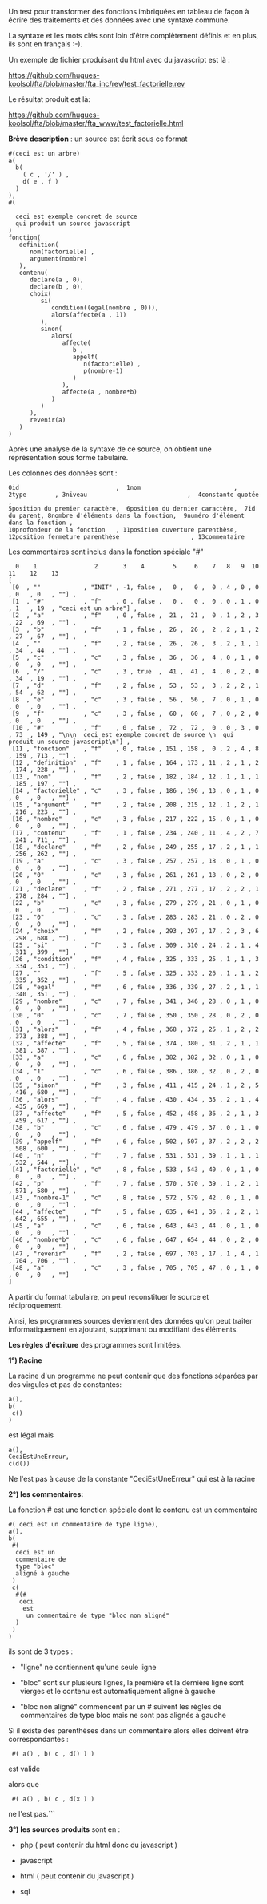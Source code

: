 Un test pour transformer des fonctions imbriquées en tableau
de façon à écrire des traitements et des données avec une syntaxe
commune.

La syntaxe et les mots clés sont loin d'être complètement définis et en plus, ils sont en français :-).

Un exemple de fichier produisant du html avec du javascript est là :

https://github.com/hugues-koolsol/fta/blob/master/fta_inc/rev/test_factorielle.rev

Le résultat produit est là:

https://github.com/hugues-koolsol/fta/blob/master/fta_www/test_factorielle.html


**Brève description** : un source est écrit sous ce format
```
#(ceci est un arbre)
a(
  b( 
    ( c , '/' ) , 
    d( e , f ) 
  )
),
#(

  ceci est exemple concret de source 
  qui produit un source javascript
)
fonction(
   definition(
      nom(factorielle) , 
      argument(nombre)
   ),
   contenu(
      declare(a , 0),
      declare(b , 0),
      choix(
         si(
            condition((egal(nombre , 0))),
            alors(affecte(a , 1))
         ),
         sinon(
            alors(
               affecte(
                  b , 
                  appelf(
                     n(factorielle) , 
                     p(nombre-1)
                  )
               ),
               affecte(a , nombre*b)
            )
         )
      ),
      revenir(a)
   )
)
```

Après une analyse de la syntaxe de ce source, on obtient une représentation sous forme tabulaire.

Les colonnes des données sont : 
```
0id                           ,  1nom                          ,  2type        , 3niveau                            ,  4constante quotée                  , 
5position du premier caractère,  6position du dernier caractère,  7id du parent, 8nombre d'éléments dans la fonction,  9numéro d'élément dans la fonction , 
10profondeur de la fonction   , 11position ouverture parenthèse, 12position fermeture parenthèse                    , 13commentaire
```

Les commentaires sont inclus dans la fonction spéciale "#"


```
  0    1                2       3    4        5     6    7   8   9  10   11    12    13
[
 [0  , ""            , "INIT" , -1, false ,   0 ,   0 ,  0 , 4 , 0 , 0 , 0   , 0   , ""] , 
 [1  , "#"           , "f"    , 0 , false ,   0 ,   0 ,  0 , 0 , 1 , 0 , 1   , 19  , "ceci est un arbre"] , 
 [2  , "a"           , "f"    , 0 , false ,  21 ,  21 ,  0 , 1 , 2 , 3 , 22  , 69  , ""] , 
 [3  , "b"           , "f"    , 1 , false ,  26 ,  26 ,  2 , 2 , 1 , 2 , 27  , 67  , ""] , 
 [4  , ""            , "f"    , 2 , false ,  26 ,  26 ,  3 , 2 , 1 , 1 , 34  , 44  , ""] , 
 [5  , "c"           , "c"    , 3 , false ,  36 ,  36 ,  4 , 0 , 1 , 0 , 0   , 0   , ""] , 
 [6  , "/"           , "c"    , 3 , true  ,  41 ,  41 ,  4 , 0 , 2 , 0 , 34  , 19  , ""] , 
 [7  , "d"           , "f"    , 2 , false ,  53 ,  53 ,  3 , 2 , 2 , 1 , 54  , 62  , ""] , 
 [8  , "e"           , "c"    , 3 , false ,  56 ,  56 ,  7 , 0 , 1 , 0 , 0   , 0   , ""] , 
 [9  , "f"           , "c"    , 3 , false ,  60 ,  60 ,  7 , 0 , 2 , 0 , 0   , 0   , ""] , 
 [10 , "#"           , "f"    , 0 , false ,  72 ,  72 ,  0 , 0 , 3 , 0 , 73  , 149 , "\n\n  ceci est exemple concret de source \n  qui produit un source javascript\n"] , 
 [11 , "fonction"    , "f"    , 0 , false , 151 , 158 ,  0 , 2 , 4 , 8 , 159 , 713 , ""] , 
 [12 , "definition"  , "f"    , 1 , false , 164 , 173 , 11 , 2 , 1 , 2 , 174 , 228 , ""] , 
 [13 , "nom"         , "f"    , 2 , false , 182 , 184 , 12 , 1 , 1 , 1 , 185 , 197 , ""] , 
 [14 , "factorielle" , "c"    , 3 , false , 186 , 196 , 13 , 0 , 1 , 0 , 0   , 0   , ""] , 
 [15 , "argument"    , "f"    , 2 , false , 208 , 215 , 12 , 1 , 2 , 1 , 216 , 223 , ""] , 
 [16 , "nombre"      , "c"    , 3 , false , 217 , 222 , 15 , 0 , 1 , 0 , 0   , 0   , ""] , 
 [17 , "contenu"     , "f"    , 1 , false , 234 , 240 , 11 , 4 , 2 , 7 , 241 , 711 , ""] , 
 [18 , "declare"     , "f"    , 2 , false , 249 , 255 , 17 , 2 , 1 , 1 , 256 , 262 , ""] , 
 [19 , "a"           , "c"    , 3 , false , 257 , 257 , 18 , 0 , 1 , 0 , 0   , 0   , ""] , 
 [20 , "0"           , "c"    , 3 , false , 261 , 261 , 18 , 0 , 2 , 0 , 0   , 0   , ""] , 
 [21 , "declare"     , "f"    , 2 , false , 271 , 277 , 17 , 2 , 2 , 1 , 278 , 284 , ""] , 
 [22 , "b"           , "c"    , 3 , false , 279 , 279 , 21 , 0 , 1 , 0 , 0   , 0   , ""] , 
 [23 , "0"           , "c"    , 3 , false , 283 , 283 , 21 , 0 , 2 , 0 , 0   , 0   , ""] , 
 [24 , "choix"       , "f"    , 2 , false , 293 , 297 , 17 , 2 , 3 , 6 , 298 , 688 , ""] , 
 [25 , "si"          , "f"    , 3 , false , 309 , 310 , 24 , 2 , 1 , 4 , 311 , 399 , ""] , 
 [26 , "condition"   , "f"    , 4 , false , 325 , 333 , 25 , 1 , 1 , 3 , 334 , 353 , ""] , 
 [27 , ""            , "f"    , 5 , false , 325 , 333 , 26 , 1 , 1 , 2 , 335 , 352 , ""] , 
 [28 , "egal"        , "f"    , 6 , false , 336 , 339 , 27 , 2 , 1 , 1 , 340 , 351 , ""] , 
 [29 , "nombre"      , "c"    , 7 , false , 341 , 346 , 28 , 0 , 1 , 0 , 0   , 0   , ""] , 
 [30 , "0"           , "c"    , 7 , false , 350 , 350 , 28 , 0 , 2 , 0 , 0   , 0   , ""] , 
 [31 , "alors"       , "f"    , 4 , false , 368 , 372 , 25 , 1 , 2 , 2 , 373 , 388 , ""] , 
 [32 , "affecte"     , "f"    , 5 , false , 374 , 380 , 31 , 2 , 1 , 1 , 381 , 387 , ""] , 
 [33 , "a"           , "c"    , 6 , false , 382 , 382 , 32 , 0 , 1 , 0 , 0   , 0   , ""] , 
 [34 , "1"           , "c"    , 6 , false , 386 , 386 , 32 , 0 , 2 , 0 , 0   , 0   , ""] , 
 [35 , "sinon"       , "f"    , 3 , false , 411 , 415 , 24 , 1 , 2 , 5 , 416 , 680 , ""] , 
 [36 , "alors"       , "f"    , 4 , false , 430 , 434 , 35 , 2 , 1 , 4 , 435 , 669 , ""] , 
 [37 , "affecte"     , "f"    , 5 , false , 452 , 458 , 36 , 2 , 1 , 3 , 459 , 617 , ""] , 
 [38 , "b"           , "c"    , 6 , false , 479 , 479 , 37 , 0 , 1 , 0 , 0   , 0   , ""] , 
 [39 , "appelf"      , "f"    , 6 , false , 502 , 507 , 37 , 2 , 2 , 2 , 508 , 600 , ""] , 
 [40 , "n"           , "f"    , 7 , false , 531 , 531 , 39 , 1 , 1 , 1 , 532 , 544 , ""] , 
 [41 , "factorielle" , "c"    , 8 , false , 533 , 543 , 40 , 0 , 1 , 0 , 0   , 0   , ""] , 
 [42 , "p"           , "f"    , 7 , false , 570 , 570 , 39 , 1 , 2 , 1 , 571 , 580 , ""] , 
 [43 , "nombre-1"    , "c"    , 8 , false , 572 , 579 , 42 , 0 , 1 , 0 , 0   , 0   , ""] , 
 [44 , "affecte"     , "f"    , 5 , false , 635 , 641 , 36 , 2 , 2 , 1 , 642 , 655 , ""] , 
 [45 , "a"           , "c"    , 6 , false , 643 , 643 , 44 , 0 , 1 , 0 , 0   , 0   , ""] , 
 [46 , "nombre*b"    , "c"    , 6 , false , 647 , 654 , 44 , 0 , 2 , 0 , 0   , 0   , ""] , 
 [47 , "revenir"     , "f"    , 2 , false , 697 , 703 , 17 , 1 , 4 , 1 , 704 , 706 , ""] , 
 [48 , "a"           , "c"    , 3 , false , 705 , 705 , 47 , 0 , 1 , 0 , 0   , 0   , ""]
]

```


A partir du format tabulaire, on peut reconstituer le source et réciproquement.

Ainsi, les programmes sources deviennent des données qu'on peut traiter informatiquement en ajoutant, supprimant ou modifiant des éléments.

**Les règles d'écriture** des programmes sont limitées.

**1°) Racine**

La racine d'un programme ne peut contenir que des fonctions séparées par des virgules et pas de constantes:
```
a(),
b(
 c()
)
```
est légal mais

```
a(),
CeciEstUneErreur,
c(d())

```
Ne l'est pas à cause de la constante "CeciEstUneErreur" qui est à la racine

**2°) les commentaires:**

La fonction # est une fonction spéciale dont le contenu est un commentaire

```
#( ceci est un commentaire de type ligne),
a(),
b(
 #(
  ceci est un 
  commentaire de 
  type "bloc" 
  aligné à gauche
 )
 c(
  #(#
   ceci 
    est
     un commentaire de type "bloc non aligné"
  )
 )
)
```
ils sont de 3 types :

- "ligne" ne contiennent qu'une seule ligne

- "bloc" sont sur plusieurs lignes, la première  et la dernière ligne sont vierges et le contenu est automatiquement aligné à gauche

- "bloc non aligné" commencent par un # suivent les règles de commentaires de type bloc mais ne sont pas alignés à gauche



Si il existe des parenthèses dans un commentaire alors elles doivent être correspondantes :

```
 #( a() , b( c , d() ) )
```
est valide


alors que
```
 #( a() , b( c , d(x ) )
```
ne l'est pas.```



**3°) les sources produits**  sont en :

- php ( peut contenir du html donc du javascript )

- javascript

- html ( peut contenir du javascript )

- sql




